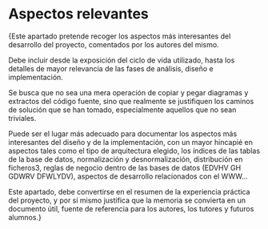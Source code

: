 Aspectos relevantes
===================

{Este apartado pretende recoger los aspectos más interesantes del desarrollo del proyecto, comentados por los autores del mismo.

Debe incluir desde la exposición del ciclo de vida utilizado, hasta los detalles de mayor relevancia de las fases de análisis, diseño e implementación.

Se busca que no sea una mera operación de copiar y pegar diagramas y extractos del código fuente, sino que realmente se justifiquen los caminos de solución que se han tomado, especialmente aquellos que no sean triviales.

Puede ser el lugar más adecuado para documentar los aspectos más interesantes del diseño y de la implementación, con un mayor hincapié en aspectos tales como el tipo de arquitectura elegido, los índices de las tablas de la base de datos, normalización y desnormalización, distribución en ficheros3, reglas de negocio dentro de las bases de datos (EDVHV GH GDWRV DFWLYDV), aspectos de desarrollo relacionados con el WWW...

Este apartado, debe convertirse en el resumen de la experiencia práctica del proyecto, y por sí mismo justifica que la memoria se convierta en un documento útil, fuente de referencia para los autores, los tutores y futuros alumnos.}
